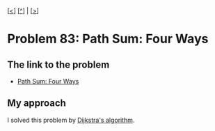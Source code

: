\[[<](./p0082.md)] \[[^](../README.md)] | \[[>](./p0084.md)]

# Problem 83: Path Sum: Four Ways

## The link to the problem

- [Path Sum: Four Ways](https://projecteuler.net/problem=83)

## My approach

I solved this problem by [Dijkstra's algorithm](https://en.wikipedia.org/wiki/Dijkstra%27s_algorithm).

